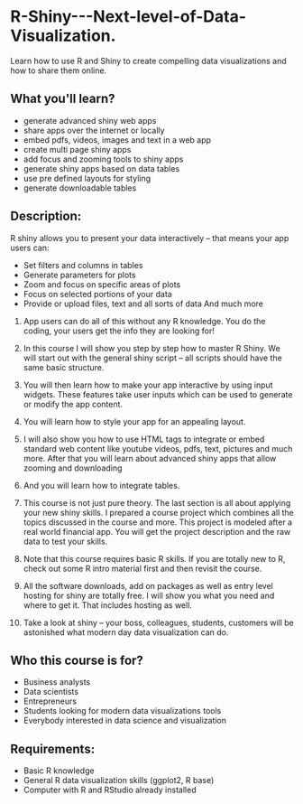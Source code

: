 # R-Shiny---Next-level-of-Data-Visualization.
Learn how to use R and Shiny to create compelling data visualizations and how to share them online.

What you'll learn?
------------------
- generate advanced shiny web apps
- share apps over the internet or locally
- embed pdfs, videos, images and text in a web app
- create multi page shiny apps
- add focus and zooming tools to shiny apps
- generate shiny apps based on data tables
- use pre defined layouts for styling
- generate downloadable tables


Description:
------------
R shiny allows you to present your data interactively – that means your app users can:
- Set filters and columns in tables
- Generate parameters for plots
- Zoom and focus on specific areas of plots
- Focus on selected portions of your data
- Provide or upload files, text and all sorts of data
  And much more
  
1. App users can do all of this without any R knowledge. You do the coding, your users get the info they are looking for!

2. In this course I will show you step by step how to master R Shiny. We will start out with the general shiny script – all scripts should have the same basic structure.

3. You will then learn how to make your app interactive by using input widgets. These features take user inputs which can be used to generate or modify the app content.

4. You will learn how to style your app for an appealing layout.

5. I will also show you how to use HTML tags to integrate or embed standard web content like youtube videos, pdfs, text, pictures and much more.
After that you will learn about advanced shiny apps that allow zooming and downloading

6. And you will learn how to integrate tables.

7. This course is not just pure theory. The last section is all about applying your new shiny skills. I prepared a course project which combines all the topics discussed in the course and more. This project is modeled after a real world financial app. You will get the project description and the raw data to test your skills.

8. Note that this course requires basic R skills. If you are totally new to R, check out some R intro material first and then revisit the course.

9. All the software downloads, add on packages as well as entry level hosting for shiny are totally free. I will show you what you need and where to get it. That includes hosting as well.

10. Take a look at shiny – your boss, colleagues, students, customers will be astonished what modern day data visualization can do.


Who this course is for?
-----------------------
- Business analysts
- Data scientists
- Entrepreneurs
- Students looking for modern data visualizations tools
- Everybody interested in data science and visualization


Requirements:
-------------
- Basic R knowledge
- General R data visualization skills (ggplot2, R base)
- Computer with R and RStudio already installed

